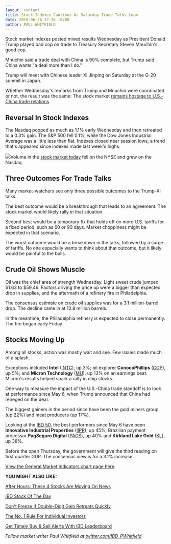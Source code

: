 ```yaml
---
layout: content
title: Stock Indexes Cautious As Saturday Trade Talks Loom
date: 2019-06-26 17:36 -0700
author: PAUL WHITFIELD
---
```






Stock market indexes posted mixed results Wednesday as President Donald Trump played bad cop on trade to Treasury Secretary Steven Mnuchin's good cop.




Mnuchin said a trade deal with China is 90% complete, but Trump said China wants "a deal more than I do."


Trump will meet with Chinese leader Xi Jinping on Saturday at the G-20 summit in Japan.


Whether Wednesday's remarks from Trump and Mnuchin were coordinated or not, the result was the same: The stock market [remains hostage to U.S.-China trade relations](https://www.investors.com/news/stock-market-forecast-next-six-months-2019/).


Reversal In Stock Indexes
-------------------------


The Nasdaq popped as much as 1.1% early Wednesday and then retreated to a 0.3% gain. The S&P 500 fell 0.1%, while the Dow Jones Industrial Average was a little less than flat. Indexes closed near session lows, a trend that's appeared since indexes made last week's highs.


![](https://www.investors.com/wp-content/uploads/2019/06/MP062619-249x300.jpg)Volume in the [stock market today](https://www.investors.com/market-trend/stock-market-today/stock-market-today-market-trends-best-stocks-buy-watch/) fell on the NYSE and grew on the Nasdaq.


Three Outcomes For Trade Talks
------------------------------


Many market-watchers see only three possible outcomes to the Trump-Xi talks.


The best outcome would be a breakthrough that leads to an agreement. The stock market would likely rally in that situation.


Second best would be a temporary fix that holds off on more U.S. tariffs for a fixed period, such as 60 or 90 days. Market choppiness might be expected in that scenario.


The worst outcome would be a breakdown in the talks, followed by a surge of tariffs. No one especially wants to think about that outcome, but it likely would be painful to the bulls.


Crude Oil Shows Muscle
----------------------


Oil was the chief area of strength Wednesday. Light sweet crude jumped $1.63 to $59.46. Factors driving the price up were a bigger than expected drop in supplies, and the aftermath of a refinery fire in Philadelphia.


The consensus estimate on crude oil supplies was for a 3.1 million-barrel drop. The decline came in at 12.8 million barrels.


In the meantime, the Philadelphia refinery is expected to close permanently. The fire began early Friday.


Stocks Moving Up
----------------


Among all stocks, action was mostly wait and see. Few issues made much of a splash.


Exceptions included **Intel** ([INTC](https://research.investors.com/quote.aspx?symbol=INTC)), up 3%; oil explorer **ConocoPhillips** ([COP](https://research.investors.com/quote.aspx?symbol=COP)), up 5%; and **Micron Technology** ([MU](https://research.investors.com/quote.aspx?symbol=MU)), up 13% on an earnings beat. Micron's results helped spark a rally in chip stocks.



One way to measure the impact of the U.S.-China trade standoff is to look at performance since May 6, when Trump announced that China had reneged on the deal.


The biggest gainers in the period since have been the gold miners group (up 22%) and meat producers (up 17%).


Looking at the [IBD 50](https://research.investors.com/stock-lists/ibd-50/), the best performers since May 6 have been **Innovative Industrial Properties** ([IIPR](https://research.investors.com/quote.aspx?symbol=IIPR)), up 45%; Brazilian payment processor **PagSeguro Digital** ([PAGS](https://research.investors.com/quote.aspx?symbol=PAGS)), up 40% and **Kirkland Lake Gold** ([KL](https://research.investors.com/quote.aspx?symbol=KL)), up 38%.


Before the open Thursday, the government will give the third reading on first quarter GDP. The consensus view is for a 3.1% increase.


[View the General Market Indicators chart page here](https://www.investors.com/wp-content/uploads/2019/06/IBD2606152504GMI2.pdf).


**YOU MIGHT ALSO LIKE:**


[After Hours: These 4 Stocks Are Moving On News](https://www.investors.com/market-trend/stock-market-today/dow-jones-futures-amd-stock-intel-move-stock-market-rally-boeing-737-max/)


[IBD Stock Of The Day](https://www.investors.com/research/ibd-stock-of-the-day/chipotle-stock-buy-point-mcdonalds-stock/)


[Don't Freeze If Double-Digit Gain Retreats Quickly](https://www.investors.com/how-to-invest/investors-corner/how-to-sell-dont-freeze-if-double-digit-gain-in-a-stock-shrinks-fast/)


[The No. 1 Rule For Individual Investors](https://www.investors.com/how-to-invest/investors-corner/still-the-no-1-rule-for-stock-investors-always-cut-your-losses-short/)


[Get Timely Buy & Sell Alerts With IBD Leaderboard](https://www.investors.com/product/leaderboard/?artProdLink=Leaderboard)


*Follow market writer Paul Whitfield at* *[twitter.com/IBD\_PWhitfield](http://twitter.com/IBD_PWhitfield)*




